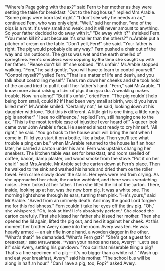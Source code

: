 "Where's Page going with the ax?" said Fern to her mother as they were setting the table for breakfast.
"Out to the hog house," replied Mrs.Arable. "Some pings were born last night."
"I don't see why he needs an ax," continued Fern, who was only eight.
"Well," said her mother, "one of the pigs is a runt. It's very small and weak, and it will never amount to anything. So your father decided to do away with it."
"Do away with it?" shrieked Fern. "You mean kill it? Just because it's smaller than the others?"
rs.Arable put a pitcher of cream on the table.
"Don't yell, Fern!" she said. "Your father is right. The pig would probably die any way."
Fern pushed a chair out of the way and ran outdoors.
The grass was wet and the earth smelled of springtime.
Fern's sneakers were sopping by the time she caught up with her father.
"Please don't kill it!" she sobbed. "It's unfair."
Mr.Arable stopped walking.
"Fern," he said gently, "you will have to learn to control yourself."
"Control myself?" yelled Fern.
"That is a matter of life and death, and you talk about controlling myself."
Tears ran down her cheeks and she took hold of the ax and tried to pull it out if her father's hand.
"Fern," said Mr.Arable, "I know more about raising a litter of pigs than you do. A weakling makes trouble. Now run along!"
"But it's unfair," cried Fern. "The pig couldn't help being born small, could it? If I had been very small at birth, would you have killed me?"
Mr.Arable smiled. "Certainly not," he said, looking down at his daughter with love.
"But this is different. A little girl is one thing, a little runty pig is another."
"I see no difference," replied Fern, still hanging one to the ax.
"This is the most terrible case of injustice I ever heard of."
A queer look came over John Arable's face.
He seemed almost ready to cry himself.
"All right," he said. "You go back to the house and I will bring the runt when I come in. I'll let you start it on a bottle, like a baby. Then you'll see what trouble a ping can be."
when Mr.Arable returned to the house half an hour later, he carried a carton under his arm.
Fern was upstairs changing her sneakers.
The kitchen table was set for breakfast, and room smelled of coffee, bacon, damp plaster, and wood smoke from the stove.
"Put it on her chair!" said Mrs.Arable.
Mr.Arable set the carton down at Fern's place.
Then he walked to the sink and washed his hands and dried them on the roller towel.
Fern came slowly down the stairs.
Her eyes were red from crying.
As she approached her chair, the carton wobbled, and there was a scratching noise...
Fern looked at her father.
Then she lifted the lid of the carton.
There, inside, looking up at her, was the new born pig.
It was a white one.
The morning light shone through its ears, turning them pink.
"He's yours," said Mr.Arable. "Saved from an untimely death. And may the good Lord forgive me for this foolishness."
Fern couldn't take her eyes off the tiny pig.
"Oh," she whispered. "Oh, look at him! He's absolutely perfect." She closed the carton carefully.
First she kissed her father she kissed her mother.
Then she opened the lid again, lifted the pig out, and held it against her cheek.
At this moment her brother Avery came into the room.
Avery was ten.
He was heavily armed -- an air rifle in one hand, a wooden dagger in the other.
"What's that?" he demanded. "What's Fern got?"
"She's got a guest for breakfast," said Mrs.Arable. "Wash your hands and face, Avery!"
"Let's see it!" said Avery, setting his gun down. "You call that miserable thing a pig? That's a fine specimen of a pig -- it's no bigger than a white rat."
"Wash up and eat your breakfast, Avery!" said his mother. "The school bus will be along in half an hour."
"Can I have a pig, too, Pop?" asked Avery.
